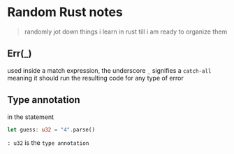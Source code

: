 # Random Rust notes

> randomly jot down things i learn in rust till i am ready to organize them

## Err(_)

used inside a match expression, the underscore `_` signifies a `catch-all` meaning it should run the resulting code for
any type of error

## Type annotation

in the statement 

```rs
let guess: u32 = "4".parse()
```

`: u32` is the `type annotation`